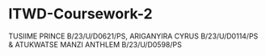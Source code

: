 # ITWD-Coursework-2
TUSIIME PRINCE B/23/U/D0621/PS, ARIGANYIRA CYRUS B/23/U/D0114/PS &amp; ATUKWATSE MANZI ANTHLEM B/23/U/D0598/PS
